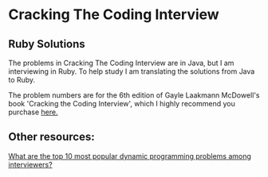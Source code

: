 # Cracking The Coding Interview
## Ruby Solutions
The problems in Cracking The Coding Interview are in Java, but I am interviewing in Ruby.
To help study I am translating the solutions from Java to Ruby.

The problem numbers are for the 6th edition of Gayle Laakmann McDowell's book
'Cracking the Coding Interview', which I highly recommend you purchase [here.](https://www.amazon.com/Cracking-Coding-Interview-Programming-Questions/dp/0984782850)

## Other resources:
[What are the top 10 most popular dynamic programming problems among interviewers?](https://www.quora.com/What-are-the-top-10-most-popular-dynamic-programming-problems-among-interviewers)
